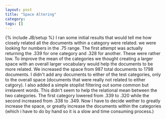 ```yaml
---
layout: post
title: "Space Altering"
category:
tags: []
---
```

{% include JB/setup %}
I ran some initial results that would tell me how closely related all the documents within a category were related. we were looking for numbers in the .75 range. The first attempt was actually returning the .339 for one category and .328 for another. These were rather low. To improve the mean of the categories we thought creating a larger space with an overall larger vocabulary would help the documents to be more related. We increased the space from 987 total documents to 1798 documents. I didn't add any documents to either of the test categories, only to the overall space (documents that were really not related to either catgory). I also added a simple stoplist filtering out some common but irrelavent words. This didn't seem to help the relational mean between the two categories. The first category lowered from .339 to .320 while the second increased from .338 to .349. Now I have to decide wether to greatly increase the space, or greatly increase the documents within the categories (which i have to do by hand so it is a slow and time consuming process.)